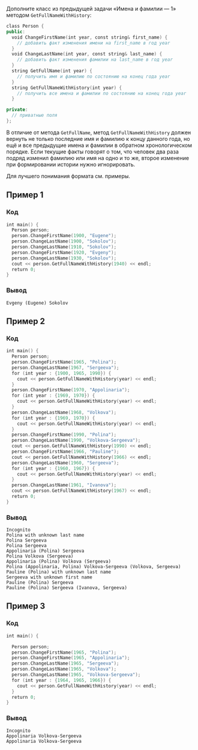 Дополните класс из предыдущей задачи «Имена и фамилии — 1» методом `GetFullNameWithHistory`:
```C++
class Person {
public:
  void ChangeFirstName(int year, const string& first_name) {
    // добавить факт изменения имени на first_name в год year
  }
  void ChangeLastName(int year, const string& last_name) {
    // добавить факт изменения фамилии на last_name в год year
  }
  string GetFullName(int year) {
    // получить имя и фамилию по состоянию на конец года year
  }
  string GetFullNameWithHistory(int year) {
    // получить все имена и фамилии по состоянию на конец года year
  }

private:
  // приватные поля
};
```
В отличие от метода `GetFullName`, метод `GetFullNameWithHistory` должен вернуть не только последние имя и фамилию к концу данного года, но ещё и все предыдущие имена и фамилии в обратном хронологическом порядке. Если текущие факты говорят о том, что человек два раза подряд изменил фамилию или имя на одно и то же, второе изменение при формировании истории нужно игнорировать.

Для лучшего понимания формата см. примеры.
## Пример 1
### Код
```C++
int main() {
  Person person;
  person.ChangeFirstName(1900, "Eugene");
  person.ChangeLastName(1900, "Sokolov");
  person.ChangeLastName(1910, "Sokolov");
  person.ChangeFirstName(1920, "Evgeny");
  person.ChangeLastName(1930, "Sokolov");
  cout << person.GetFullNameWithHistory(1940) << endl;
  return 0;
}
```
### Вывод
```
Evgeny (Eugene) Sokolov
```
## Пример 2

### Код
```C++
int main() {
  Person person;
  person.ChangeFirstName(1965, "Polina");
  person.ChangeLastName(1967, "Sergeeva");
  for (int year : {1900, 1965, 1990}) {
    cout << person.GetFullNameWithHistory(year) << endl;
  }
  person.ChangeFirstName(1970, "Appolinaria");
  for (int year : {1969, 1970}) {
    cout << person.GetFullNameWithHistory(year) << endl;
  }
  person.ChangeLastName(1968, "Volkova");
  for (int year : {1969, 1970}) {
    cout << person.GetFullNameWithHistory(year) << endl;
  }
  person.ChangeFirstName(1990, "Polina");
  person.ChangeLastName(1990, "Volkova-Sergeeva");
  cout << person.GetFullNameWithHistory(1990) << endl;
  person.ChangeFirstName(1966, "Pauline");
  cout << person.GetFullNameWithHistory(1966) << endl;
  person.ChangeLastName(1960, "Sergeeva");
  for (int year : {1960, 1967}) {
    cout << person.GetFullNameWithHistory(year) << endl;
  }
  person.ChangeLastName(1961, "Ivanova");
  cout << person.GetFullNameWithHistory(1967) << endl;
  return 0;
}
```
### Вывод
```
Incognito
Polina with unknown last name
Polina Sergeeva
Polina Sergeeva
Appolinaria (Polina) Sergeeva
Polina Volkova (Sergeeva)
Appolinaria (Polina) Volkova (Sergeeva)
Polina (Appolinaria, Polina) Volkova-Sergeeva (Volkova, Sergeeva)
Pauline (Polina) with unknown last name
Sergeeva with unknown first name
Pauline (Polina) Sergeeva
Pauline (Polina) Sergeeva (Ivanova, Sergeeva)

```
## Пример 3

### Код
```C++
int main() {

  Person person;
  person.ChangeFirstName(1965, "Polina");
  person.ChangeFirstName(1965, "Appolinaria");
  person.ChangeLastName(1965, "Sergeeva");
  person.ChangeLastName(1965, "Volkova");
  person.ChangeLastName(1965, "Volkova-Sergeeva");
  for (int year : {1964, 1965, 1966}) {
    cout << person.GetFullNameWithHistory(year) << endl;
  }
  return 0;
}
```
### Вывод
```
Incognito
Appolinaria Volkova-Sergeeva
Appolinaria Volkova-Sergeeva

```